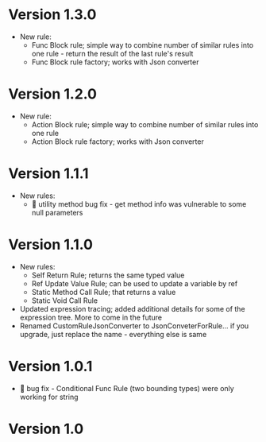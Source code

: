 # Version 1.3.0
- New rule:
  - Func Block rule; simple way to combine number of similar rules into one rule - return the result of the last rule's result
  - Func Block rule factory; works with Json converter

# Version 1.2.0
- New rule:
  - Action Block rule; simple way to combine number of similar rules into one rule
  - Action Block rule factory; works with Json converter

# Version 1.1.1
- New rules:
  - :bug: utility method bug fix - get method info was vulnerable to some null parameters

# Version 1.1.0
- New rules:
  - Self Return Rule; returns the same typed value
  - Ref Update Value Rule; can be used to update a variable by ref
  - Static Method Call Rule; that returns a value
  - Static Void Call Rule
- Updated expression tracing; added additional details for some of the expression tree.  More to come in the future
- Renamed CustomRuleJsonConverter to JsonConveterForRule... if you upgrade, just replace the name - everything else is same

# Version 1.0.1
- :bug: bug fix - Conditional Func Rule (two bounding types) were only working for string

# Version 1.0

